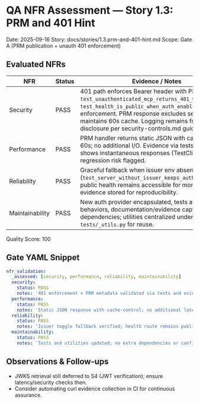 # QA NFR Assessment — Story 1.3: PRM and 401 Hint

Date: 2025-09-16
Story: docs/stories/1.3.prm-and-401-hint.md
Scope: Gate A (PRM publication + unauth 401 enforcement)

## Evaluated NFRs

| NFR | Status | Evidence / Notes |
| --- | ------ | ---------------- |
| Security | PASS | 401 path enforces Bearer header with PRM hint; tests `test_unauthenticated_mcp_returns_401_with_prm_hint`, `test_health_is_public_when_auth_enabled` confirm enforcement. PRM response excludes secrets and maintains 60s cache. Logging remains free of token disclosure per security-controls.md guidance. |
| Performance | PASS | PRM handler returns static JSON with cache-control 60s; no additional I/O. Evidence via tests and curl shows instantaneous responses (TestClient). No regression risk flagged. |
| Reliability | PASS | Graceful fallback when issuer env absent (`test_server_without_issuer_keeps_auth_disabled`), public health remains accessible for monitoring. PRM evidence stored for reproducibility. |
| Maintainability | PASS | New auth provider encapsulated, tests added for core behaviors, documentation/evidence captured. No new dependencies; utilities centralized under `tests/_utils.py` for reuse. |

Quality Score: 100

## Gate YAML Snippet
```yaml
nfr_validation:
  _assessed: [security, performance, reliability, maintainability]
  security:
    status: PASS
    notes: '401 enforcement + PRM metadata validated via tests and evidence.'
  performance:
    status: PASS
    notes: 'Static JSON response with cache-control; no additional latency sources.'
  reliability:
    status: PASS
    notes: 'Issuer toggle fallback verified; health route remains public.'
  maintainability:
    status: PASS
    notes: 'Tests and utilities updated; no extra dependencies or config drift.'
```

## Observations & Follow-ups
- JWKS retrieval still deferred to S4 (JWT verification); ensure latency/security checks then.
- Consider automating curl evidence collection in CI for continuous assurance.

